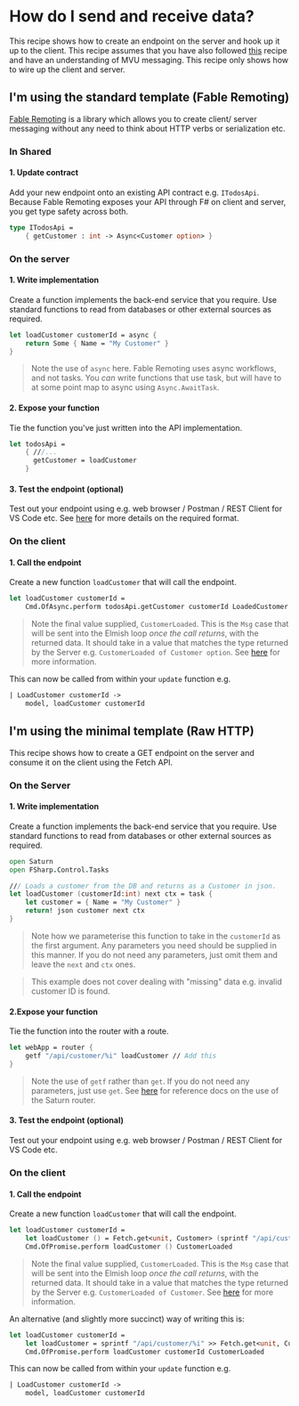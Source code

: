 # How do I send and receive data?
This recipe shows how to create an endpoint on the server and hook up it up to the client. This recipe assumes that you have also followed [this](mvu-roundtrip.md) recipe and have an understanding of MVU messaging. This recipe only shows how to wire up the client and server.

## **I'm using the standard template** (Fable Remoting)
[Fable Remoting](https://zaid-ajaj.github.io/Fable.Remoting/) is a library which allows you to create client/ server messaging without any need to think about HTTP verbs or serialization etc.

### In Shared
#### 1. Update contract
Add your new endpoint onto an existing API contract e.g. `ITodosApi`. Because Fable Remoting exposes your API through F# on client and server, you get type safety across both.

```fsharp
type ITodosApi =
    { getCustomer : int -> Async<Customer option> }
```

### On the server
#### 1. Write implementation
Create a function implements the back-end service that you require. Use standard functions to read from databases or other external sources as required.
```fsharp
let loadCustomer customerId = async {
    return Some { Name = "My Customer" }
}
```

> Note the use of `async` here. Fable Remoting uses async workflows, and not tasks. You *can* write functions that use task, but will have to at some point map to async using `Async.AwaitTask`.

#### 2. Expose your function
Tie the function you've just written into the API implementation.
```fsharp
let todosApi =
    { ///...
      getCustomer = loadCustomer
    }
```

#### 3. Test the endpoint (optional)
Test out your endpoint using e.g. web browser / Postman / REST Client for VS Code etc. See [here](https://zaid-ajaj.github.io/Fable.Remoting/src/raw-http.html) for more details on the required format.

### On the client
#### 1. Call the endpoint
Create a new function `loadCustomer` that will call the endpoint.

```fsharp
let loadCustomer customerId =
    Cmd.OfAsync.perform todosApi.getCustomer customerId LoadedCustomer
```

> Note the final value supplied, `CustomerLoaded`. This is the `Msg` case that will be sent into the
> Elmish loop *once the call returns*, with the returned data. It should take in a value that
> matches the type returned by the Server e.g. `CustomerLoaded of Customer option`. See [here](mvu-roundtrip.md)
> for more information.

This can now be called from within your `update` function e.g.

```fsharp
| LoadCustomer customerId ->
    model, loadCustomer customerId
```

## **I'm using the minimal template** (Raw HTTP)
This recipe shows how to create a GET endpoint on the server and consume it on the client using the Fetch API.

### On the Server
#### 1. Write implementation
Create a function implements the back-end service that you require. Use standard functions to read from databases or other external sources as required.
```fsharp
open Saturn
open FSharp.Control.Tasks

/// Loads a customer from the DB and returns as a Customer in json.
let loadCustomer (customerId:int) next ctx = task {
    let customer = { Name = "My Customer" }
    return! json customer next ctx
}
```
> Note how we parameterise this function to take in the `customerId` as the first argument. Any parameters you need should be supplied in this manner. If you do not need any parameters, just omit them and leave the `next` and `ctx` ones.

> This example does not cover dealing with "missing" data e.g. invalid customer ID is found.

#### 2.Expose your function
Tie the function into the router with a route.

```fsharp
let webApp = router {
    getf "/api/customer/%i" loadCustomer // Add this
}
```

> Note the use of `getf` rather than `get`. If you do not need any parameters, just use `get`. See [here](https://saturnframework.org/reference/Saturn/saturn-router-routerbuilder.html) for reference docs on the use of the Saturn router.

#### 3. Test the endpoint (optional)
Test out your endpoint using e.g. web browser / Postman / REST Client for VS Code etc.

### On the client
#### 1. Call the endpoint
Create a new function `loadCustomer` that will call the endpoint.

```fsharp
let loadCustomer customerId =
    let loadCustomer () = Fetch.get<unit, Customer> (sprintf "/api/customer/%i" customerId)
    Cmd.OfPromise.perform loadCustomer () CustomerLoaded
```

> Note the final value supplied, `CustomerLoaded`. This is the `Msg` case that will be sent into the
> Elmish loop *once the call returns*, with the returned data. It should take in a value that
> matches the type returned by the Server e.g. `CustomerLoaded of Customer`. See [here](mvu-roundtrip.md)
> for more information.

An alternative (and slightly more succinct) way of writing this is:

```fsharp
let loadCustomer customerId =
    let loadCustomer = sprintf "/api/customer/%i" >> Fetch.get<unit, Customer>
    Cmd.OfPromise.perform loadCustomer customerId CustomerLoaded
```

This can now be called from within your `update` function e.g.

```fsharp
| LoadCustomer customerId ->
    model, loadCustomer customerId
```